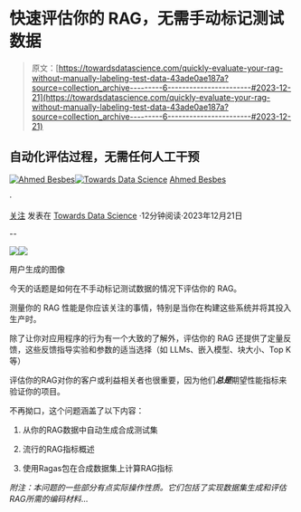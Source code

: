 # 快速评估你的 RAG，无需手动标记测试数据

> 原文：[https://towardsdatascience.com/quickly-evaluate-your-rag-without-manually-labeling-test-data-43ade0ae187a?source=collection_archive---------6-----------------------#2023-12-21](https://towardsdatascience.com/quickly-evaluate-your-rag-without-manually-labeling-test-data-43ade0ae187a?source=collection_archive---------6-----------------------#2023-12-21)

## 自动化评估过程，无需任何人工干预

[](https://ahmedbesbes.medium.com/?source=post_page-----43ade0ae187a--------------------------------)[![Ahmed Besbes](../Images/93804d9291439715e578f204b79c9bdd.png)](https://ahmedbesbes.medium.com/?source=post_page-----43ade0ae187a--------------------------------)[](https://towardsdatascience.com/?source=post_page-----43ade0ae187a--------------------------------)[![Towards Data Science](../Images/a6ff2676ffcc0c7aad8aaf1d79379785.png)](https://towardsdatascience.com/?source=post_page-----43ade0ae187a--------------------------------) [Ahmed Besbes](https://ahmedbesbes.medium.com/?source=post_page-----43ade0ae187a--------------------------------)

·

[关注](https://medium.com/m/signin?actionUrl=https%3A%2F%2Fmedium.com%2F_%2Fsubscribe%2Fuser%2Fadc8ea174c69&operation=register&redirect=https%3A%2F%2Ftowardsdatascience.com%2Fquickly-evaluate-your-rag-without-manually-labeling-test-data-43ade0ae187a&user=Ahmed+Besbes&userId=adc8ea174c69&source=post_page-adc8ea174c69----43ade0ae187a---------------------post_header-----------) 发表在 [Towards Data Science](https://towardsdatascience.com/?source=post_page-----43ade0ae187a--------------------------------) ·12分钟阅读·2023年12月21日[](https://medium.com/m/signin?actionUrl=https%3A%2F%2Fmedium.com%2F_%2Fvote%2Ftowards-data-science%2F43ade0ae187a&operation=register&redirect=https%3A%2F%2Ftowardsdatascience.com%2Fquickly-evaluate-your-rag-without-manually-labeling-test-data-43ade0ae187a&user=Ahmed+Besbes&userId=adc8ea174c69&source=-----43ade0ae187a---------------------clap_footer-----------)

--

![](https://medium.com/m/signin?actionUrl=https%3A%2F%2Fmedium.com%2F_%2Fbookmark%2Fp%2F43ade0ae187a&operation=register&redirect=https%3A%2F%2Ftowardsdatascience.com%2Fquickly-evaluate-your-rag-without-manually-labeling-test-data-43ade0ae187a&source=-----43ade0ae187a---------------------bookmark_footer-----------)![](../Images/d058a92e9619f69812d1ccfc71bcb537.png)

用户生成的图像

今天的话题是如何在不手动标记测试数据的情况下评估你的 RAG。

测量你的 RAG 性能是你应该关注的事情，特别是当你在构建这些系统并将其投入生产时。

除了让你对应用程序的行为有一个大致的了解外，评估你的 RAG 还提供了定量反馈，这些反馈指导实验和参数的适当选择（如 LLMs、嵌入模型、块大小、Top K 等）

评估你的RAG对你的客户或利益相关者也很重要，因为他们***总是***期望性能指标来验证你的项目。

不再拗口，这个问题涵盖了以下内容：

1.  从你的RAG数据中自动生成合成测试集

1.  流行的RAG指标概述

1.  使用Ragas包在合成数据集上计算RAG指标

*附注：本问题的一些部分有点实际操作性质。它们包括了实现数据集生成和评估RAG所需的编码材料*…
